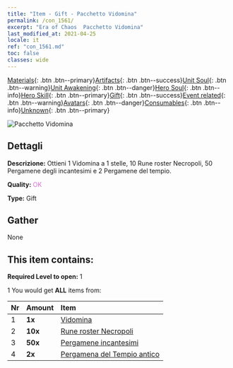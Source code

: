 ```yaml
---
title: "Item - Gift - Pacchetto Vidomina"
permalink: /con_1561/
excerpt: "Era of Chaos  Pacchetto Vidomina"
last_modified_at: 2021-04-25
locale: it
ref: "con_1561.md"
toc: false
classes: wide
---
```

 [Materials](/ItemsIT/){: .btn .btn--primary}[Artifacts](/ItemsIT/Artifacts/){: .btn .btn--success}[Unit Soul](/ItemsIT/UnitSoul/){: .btn .btn--warning}[Unit Awakening](/ItemsIT/UnitAwakening/){: .btn .btn--danger}[Hero Soul](/ItemsIT/HeroSoul/){: .btn .btn--info}[Hero Skill](/ItemsIT/HeroSkill/){: .btn .btn--primary}[Gift](/ItemsIT/Gift/){: .btn .btn--success}[Event related](/ItemsIT/Events/){: .btn .btn--warning}[Avatars](/ItemsIT/Avatars/){: .btn .btn--danger}[Consumables](/ItemsIT/Consumables/){: .btn .btn--info}[Unknown](/ItemsIT/Unknown/){: .btn .btn--primary}

 ![Pacchetto Vidomina](/images/t/i_907175.png)

## Dettagli
 **Descrizione:** Ottieni 1 Vidomina a 1 stelle, 10 Rune roster Necropoli, 50 Pergamene degli incantesimi e 2 Pergamene del tempio.

 **Quality:** <span style="color: #DA70D6">OK</span>

 **Type:** Gift

## Gather

  None

## This item contains:

 **Required Level to open:** 1

 1 You would get **ALL** items  from:

  | Nr | Amount |     Item    |
  |:---|:-------|:------------|
  | 1 |  **1x** | [Vidomina](/heroes/Vidomina/) |  | 
  | 2 |  **10x** | [Rune roster Necropoli](/ItemsIT/con_755/) |  | 
  | 3 |  **50x** | [Pergamene incantesimi](/ItemsIT/con_694/) |  | 
  | 4 |  **2x** | [Pergamena del Tempio antico](/ItemsIT/con_697/) |  | 
